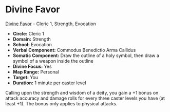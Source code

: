 # Divine Favor

[Divine Favor](/Magic/D/DivineFavor.md) - Cleric 1, Strength, Evocation

- **Circle:** Cleric 1
- **Domain:** Strength
- **School:** Evocation
- **Verbal Component:** Commodus Benedictio Arma Callidus
- **Somatic Component:** Draw the outline of a holy symbol, then draw a symbol of a weapon inside the outline
- **Divine Focus:** Yes
- **Map Range:** Personal
- **Target:** You
- **Duration:** 1 minute per caster level

Calling upon the strength and wisdom of a deity, you gain a +1 bonus on attack accuracy and damage rolls for every three caster levels you have (at least +1). The bonus only applies to physical attacks.
